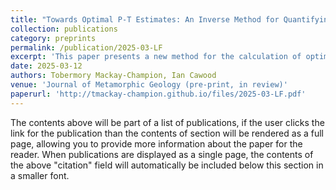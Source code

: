```yaml
---
title: "Towards Optimal P-T Estimates: An Inverse Method for Quantifying P-T Conditions and Uncertainty in Phase Equilibrium Modelling"
collection: publications
category: preprints
permalink: /publication/2025-03-LF
excerpt: 'This paper presents a new method for the calculation of optimal P-T estimates from metamorphic rocks.'
date: 2025-03-12
authors: Tobermory Mackay-Champion, Ian Cawood
venue: 'Journal of Metamorphic Geology (pre-print, in review)'
paperurl: 'http://tmackay-champion.github.io/files/2025-03-LF.pdf'
---
```


The contents above will be part of a list of publications, if the user clicks the link for the publication than the contents of section will be rendered as a full page, allowing you to provide more information about the paper for the reader. When publications are displayed as a single page, the contents of the above "citation" field will automatically be included below this section in a smaller font.

